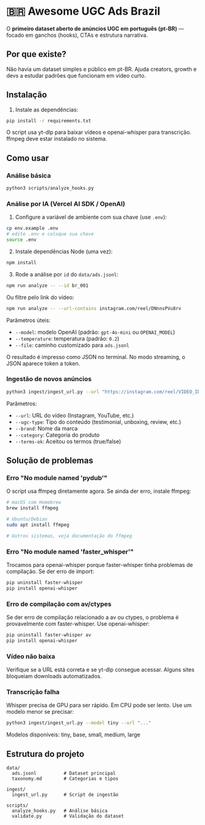 # 🇧🇷 Awesome UGC Ads Brazil
O **primeiro dataset aberto de anúncios UGC em português (pt-BR)** — focado em ganchos (hooks), CTAs e estrutura narrativa.

## Por que existe?
Não havia um dataset simples e público em pt-BR. Ajuda creators, growth e devs a estudar padrões que funcionam em vídeo curto.

## Instalação

1. Instale as dependências:
```bash
pip install -r requirements.txt
```

O script usa yt-dlp para baixar vídeos e openai-whisper para transcrição. ffmpeg deve estar instalado no sistema.

## Como usar

### Análise básica
```bash
python3 scripts/analyze_hooks.py
```

### Análise por IA (Vercel AI SDK / OpenAI)

1. Configure a variável de ambiente com sua chave (use `.env`):
```bash
cp env.example .env
# edite .env e coloque sua chave
source .env
```

2. Instale dependências Node (uma vez):
```bash
npm install
```

3. Rode a análise por `id` do `data/ads.jsonl`:
```bash
npm run analyze -- --id br_001
```

Ou filtre pelo link do vídeo:
```bash
npm run analyze -- --url-contains instagram.com/reel/DNnnsPVu8rv
```

Parâmetros úteis:
- `--model`: modelo OpenAI (padrão: `gpt-4o-mini` ou `OPENAI_MODEL`)
- `--temperature`: temperatura (padrão: `0.2`)
- `--file`: caminho customizado para `ads.jsonl`

O resultado é impresso como JSON no terminal. No modo streaming, o JSON aparece token a token.

### Ingestão de novos anúncios
```bash
python3 ingest/ingest_url.py --url "https://instagram.com/reel/VIDEO_ID/" --ugc-type review --brand "NomeMarca" --category "beleza" --terms-ok true
```

Parâmetros:
- `--url`: URL do vídeo (Instagram, YouTube, etc.)
- `--ugc-type`: Tipo do conteúdo (testimonial, unboxing, review, etc.)
- `--brand`: Nome da marca
- `--category`: Categoria do produto
- `--terms-ok`: Aceitou os termos (true/false)

## Solução de problemas

### Erro "No module named 'pydub'"
O script usa ffmpeg diretamente agora. Se ainda der erro, instale ffmpeg:

```bash
# macOS com Homebrew
brew install ffmpeg

# Ubuntu/Debian
sudo apt install ffmpeg

# Outros sistemas, veja documentação do ffmpeg
```

### Erro "No module named 'faster_whisper'"
Trocamos para openai-whisper porque faster-whisper tinha problemas de compilação. Se der erro de import:

```bash
pip uninstall faster-whisper
pip install openai-whisper
```

### Erro de compilação com av/ctypes
Se der erro de compilação relacionado a av ou ctypes, o problema é provavelmente com faster-whisper. Use openai-whisper:

```bash
pip uninstall faster-whisper av
pip install openai-whisper
```

### Vídeo não baixa
Verifique se a URL está correta e se yt-dlp consegue acessar. Alguns sites bloqueiam downloads automatizados.

### Transcrição falha
Whisper precisa de GPU para ser rápido. Em CPU pode ser lento. Use um modelo menor se precisar:

```bash
python3 ingest/ingest_url.py --model tiny --url "..."
```

Modelos disponíveis: tiny, base, small, medium, large

## Estrutura do projeto

```
data/
  ads.jsonl          # Dataset principal
  taxonomy.md        # Categorias e tipos

ingest/
  ingest_url.py      # Script de ingestão

scripts/
  analyze_hooks.py   # Análise básica
  validate.py        # Validação do dataset
```